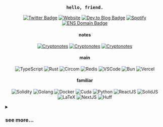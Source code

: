 <h3 align="center"><code>hello, friend.</code></h3>

<!-- links -->
<p align="center">
<a href="https://twitter.com/0xerhant"><img src="https://img.shields.io/badge/twitter-gray?style=flat-square&labelColor=gray&logo=Twitter" alt="Twitter Badge"></a>
<a href="https://erhant.me"><img src="https://img.shields.io/badge/homepage-676BB0?style=flat-square&logo=bash&labelColor=676BB0&logoColor=white" alt="Website"></a>
<a href="https://dev.to/erhant"><img src="https://img.shields.io/badge/blog-1B1C1E?style=flat-square&logo=devdotto&labelColor=1B1C1E&logoColor=white" alt="Dev.to Blog Badge"></a>
<a href="https://open.spotify.com/user/erhany?si=6c69e3eb7ad74429"><img src="https://img.shields.io/badge/spotify-1DB954?style=flat-square&logo=spotify&labelColor=1DB954&logoColor=white" alt="Spotify"></a>
<a href="https://app.ens.domains/name/erhant.eth/details"><img src="https://img.shields.io/badge/erhant.eth-3C3C3D?style=flat-square&logo=ethereum&logoColor=3c3c3d&labelColor=ecf0f1" alt="ENS Domain Badge"></a>
</p>

<h4 align="center">notes</h4>
<p align="center">
<a href="https://crypto.erhant.me"><img src="https://img.shields.io/badge/crypto-003A70?style=flat-square&logo=letsencrypt&labelColor=003A70&logoColor=white" alt="Cryptonotes"></a>
<a href="https://math.erhant.me"><img src="https://img.shields.io/badge/math-111111?style=flat-square&logo=mdbook&labelColor=111111&logoColor=white" alt="Cryptonotes"></a>
<a href="https://circom.erhant.me"><img src="https://img.shields.io/badge/circom-7B3FE4?style=flat-square&logo=polygon&labelColor=7B3FE4&logoColor=white" alt="Cryptonotes"></a>
</p>

<h4 align="center">main</h4>
<p align="center">
<img src="https://img.shields.io/badge/.ts-3178C6?style=flat-square&logo=typescript&logoColor=white" alt="TypeScript" />
<img src="https://img.shields.io/badge/.rs-F74B01?style=flat-square&logo=rust&logoColor=white" alt="Rust" />
<img src="https://img.shields.io/badge/.circom-7B3FE4?style=flat-square&logo=polygon&logoColor=white" alt="Circom" />
<img src="https://img.shields.io/badge/.rdb-DC382D?style=flat-square&logo=redis&logoColor=white" alt="Redis" />
<img src="https://img.shields.io/badge/.vscode-007ACC?style=flat-square&logo=visualstudiocode&logoColor=white" alt="VSCode" />
<img src="https://img.shields.io/badge/.lockb-000000?style=flat-square&logo=bun&logoColor=white" alt="Bun" />
<img src="https://img.shields.io/badge/.vercel-000000?style=flat-square&logo=vercel&logoColor=white" alt="Vercel" />
</p>

<h4 align="center">familiar</h4>
<p align="center">
<img src="https://img.shields.io/badge/.sol-363636?style=flat-square&logo=solidity&logoColor=white" alt="Solidity" />
<img src="https://img.shields.io/badge/.go-black?style=flat-square&logo=go&logoColor=00ADD8" alt="Golang" />
<img src="https://img.shields.io/badge/.docker-2496ED?style=flat-square&logo=docker&logoColor=white" alt="Docker" />
<img src="https://img.shields.io/badge/.cu-76B900?style=flat-square&logo=nvidia&logoColor=white" alt="Cuda" />
<img src="https://img.shields.io/badge/.py-3776AB?style=flat-square&logo=python&logoColor=white" alt="Python" />
<img src="https://img.shields.io/badge/.tsx-20232a?style=flat-square&logo=react&logoColor=61DAFB" alt="ReactJS" />
<img src="https://img.shields.io/badge/.tsx-2C4F7C?style=flat-square&logo=solid&logoColor=white" alt="SolidJS" />
<img src="https://img.shields.io/badge/.tex-008080?style=flat-square&logo=latex&logoColor=white" alt="LaTeX" />
<img src="https://img.shields.io/badge/.next-000000?style=flat-square&logo=next.js&logoColor=white" alt="NextJS" />
<img src="https://img.shields.io/badge/.huff-black?style=flat-square&logo=solidity&logoColor=white" alt="Huff" />
</p>

<details>
<summary><h3>see more...</h3></summary>

<h4>Stats</h4>

<img src="https://github-readme-stats.vercel.app/api?username=erhant&show_icons=true&hide_rank=true&hide_title=true&count_private=true&theme=onedark" alt="erhant-stats" />

<h4>Zero-Knowledge</h4>

[![circomkit](https://github-readme-stats.vercel.app/api/pin/?username=erhant&repo=circomkit&theme=onedark)](https://github.com/erhant/circomkit)

[![halo2vectordb](https://github-readme-stats.vercel.app/api/pin/?username=erhant&repo=halo2-vectordb&theme=onedark)](https://github.com/erhant/halo2-vectordb)

[![zkbrainfuck](https://github-readme-stats.vercel.app/api/pin/?username=erhant&repo=zkbrainfuck&theme=onedark)](https://github.com/erhant/zkbrainfuck)

[![moonmath](https://github-readme-stats.vercel.app/api/pin/?username=erhant&repo=moonmath&theme=onedark)](https://github.com/erhant/moonmath)

[![cryptopals](https://github-readme-stats.vercel.app/api/pin/?username=erhant&repo=cryptopals&theme=onedark)](https://github.com/erhant/cryptopals)

<h4>EVM & Solidity</h4>

[![huffd1](https://github-readme-stats.vercel.app/api/pin/?username=erhant&repo=huffd1&theme=onedark)](https://github.com/erhant/huffd1)

[![blockchatting](https://github-readme-stats.vercel.app/api/pin/?username=erhant&repo=blockchatting&theme=onedark)](https://github.com/erhant/blockchatting)

[![simple-blockexplorer](https://github-readme-stats.vercel.app/api/pin/?username=erhant&repo=simple-blockexplorer&theme=onedark)](https://github.com/erhant/simple-blockexplorer)

[![ethernaut-evm-challenges](https://github-readme-stats.vercel.app/api/pin/?username=erhant&repo=ethernaut-evm-challenges&theme=onedark)](https://github.com/erhant/ethernaut-evm-challenges)

[![diamonds](https://github-readme-stats.vercel.app/api/pin/?username=erhant&repo=diamonds-with-typescript&theme=onedark)](https://github.com/erhant/diamonds-with-typescript)

</details>

<!-- logos at https://simpleicons.org/ and https://github.com/simple-icons/simple-icons/blob/develop/slugs.md -->
